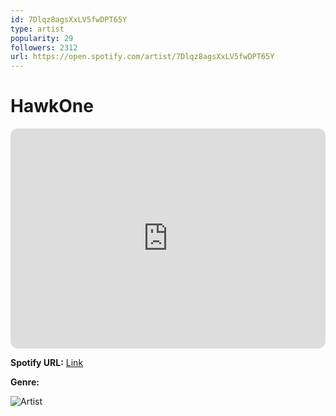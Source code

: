 ```yaml
---
id: 7Dlqz8agsXxLV5fwDPT65Y
type: artist
popularity: 29
followers: 2312
url: https://open.spotify.com/artist/7Dlqz8agsXxLV5fwDPT65Y
---
```

# HawkOne

<iframe style="border-radius:12px" src="https://open.spotify.com/embed/artist/7Dlqz8agsXxLV5fwDPT65Y" width="100%" height="352" frameBorder="0" allowfullscreen="" allow="autoplay; clipboard-write; encrypted-media; fullscreen; picture-in-picture" loading="lazy"></iframe>

**Spotify URL:** [Link](https://open.spotify.com/artist/7Dlqz8agsXxLV5fwDPT65Y)

**Genre:** 

![Artist](https://i.scdn.co/image/ab6761610000e5eb5baed4b1741a34dfa4a54186)

